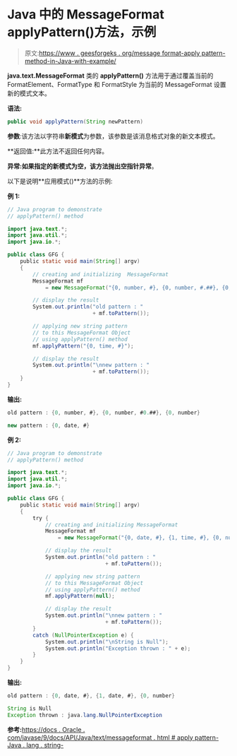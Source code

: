 # Java 中的 MessageFormat applyPattern()方法，示例

> 原文:[https://www . geesforgeks . org/message format-apply pattern-method-in-Java-with-example/](https://www.geeksforgeeks.org/messageformat-applypattern-method-in-java-with-example/)

**java.text.MessageFormat** 类的 **applyPattern()** 方法用于通过覆盖当前的 FormatElement、FormatType 和 FormatStyle 为当前的 MessageFormat 设置新的模式文本。

**语法:**

```java
public void applyPattern(String newPattern)
```

**参数**:该方法以字符串**新模式**为参数，该参数是该消息格式对象的新文本模式。

**返回值:**此方法不返回任何内容。

**异常:**如果指定的新模式为空，该方法抛出**空指针异常**。

以下是说明**应用模式()**方法的示例:

**例 1:**

```java
// Java program to demonstrate
// applyPattern() method

import java.text.*;
import java.util.*;
import java.io.*;

public class GFG {
    public static void main(String[] argv)
    {
        // creating and initializing  MessageFormat
        MessageFormat mf
            = new MessageFormat("{0, number, #}, {0, number, #.##}, {0, number}");

        // display the result
        System.out.println("old pattern : "
                           + mf.toPattern());

        // applying new string pattern
        // to this MessageFormat Object
        // using applyPattern() method
        mf.applyPattern("{0, time, #}");

        // display the result
        System.out.println("\nnew pattern : "
                           + mf.toPattern());
    }
}
```

**输出:**

```java
old pattern : {0, number, #}, {0, number, #0.##}, {0, number}

new pattern : {0, date, #}

```

**例 2:**

```java
// Java program to demonstrate
// applyPattern() method

import java.text.*;
import java.util.*;
import java.io.*;

public class GFG {
    public static void main(String[] argv)
    {
        try {
            // creating and initializing MessageFormat
            MessageFormat mf
                = new MessageFormat("{0, date, #}, {1, time, #}, {0, number}");

            // display the result
            System.out.println("old pattern : "
                               + mf.toPattern());

            // applying new string pattern
            // to this MessageFormat Object
            // using applyPattern() method
            mf.applyPattern(null);

            // display the result
            System.out.println("\nnew pattern : "
                               + mf.toPattern());
        }
        catch (NullPointerException e) {
            System.out.println("\nString is Null");
            System.out.println("Exception thrown : " + e);
        }
    }
}
```

**输出:**

```java
old pattern : {0, date, #}, {1, date, #}, {0, number}

String is Null
Exception thrown : java.lang.NullPointerException

```

**参考:**[https://docs . Oracle . com/javase/9/docs/API/Java/text/messageformat . html # apply pattern-Java . lang . string-](https://docs.oracle.com/javase/9/docs/api/java/text/MessageFormat.html#applyPattern-java.lang.String-)